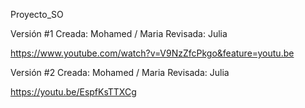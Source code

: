Proyecto_SO

Versión #1
Creada: Mohamed / Maria
Revisada: Julia 

https://www.youtube.com/watch?v=V9NzZfcPkgo&feature=youtu.be

Versión #2
Creada: Mohamed / Maria
Revisada: Julia 

https://youtu.be/EspfKsTTXCg
